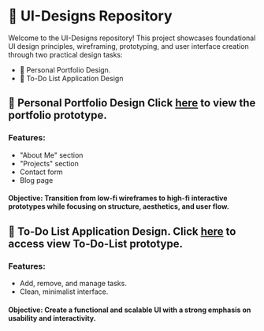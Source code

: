 # 🌟 UI-Designs Repository
Welcome to the UI-Designs repository! This project showcases foundational UI design principles, wireframing, prototyping, and user interface creation through two practical design tasks:

- 🎨 Personal Portfolio Design. 
- 📝 To-Do List Application Design
  
## 🎨 Personal Portfolio Design Click [here](https://www.figma.com/proto/3qq11hX288R44u51eCB6Di/Personal-website-%7C-Portfolio-(Community)?node-id=1605-2582&p=f&t=DV1DtTyomWdF73dM-1&scaling=min-zoom&content-scaling=fixed&page-id=587%3A638&starting-point-node-id=1605%3A2582) to view the portfolio prototype.
### Features:
- "About Me" section
- "Projects" section
- Contact form
- Blog page
#### Objective: Transition from low-fi wireframes to high-fi interactive prototypes while focusing on structure, aesthetics, and user flow.

## 📝 To-Do List Application Design. Click [here](https://www.figma.com/proto/UTbkWfUFjuoMXxBBhIclNz/To-Do-List-Application?node-id=8-37&p=f&t=mttyOZoHBHfDnTQa-1&scaling=min-zoom&content-scaling=fixed&page-id=0%3A1) to access view To-Do-List prototype.
### Features:
- Add, remove, and manage tasks.
- Clean, minimalist interface.
#### Objective: Create a functional and scalable UI with a strong emphasis on usability and interactivity.
